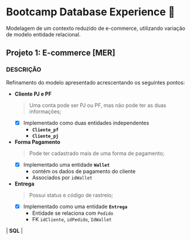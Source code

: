 # Bootcamp Database Experience :rocket:

Modelagem de um contexto reduzido de e-commerce, utilizando variação de modelo entidade relacional.

## Projeto 1: E-commerce [MER]

### DESCRIÇÃO

Refinamento do modelo apresentado acrescentando os seguintes pontos:

* **Cliente PJ e PF**
  > Uma conta pode ser PJ ou PF, mas não pode ter as duas informações;
  * [X] Implementado como duas entidades independentes
    * **`Cliente_pf`**
    * **`Cliente_pj`**

* **Forma Pagamento**
  > Pode ter cadastrado mais de uma forma de pagamento;
  * [X] Implementado uma entidade **`Wallet`**
    * contém os dados de pagamento do cliente
    * Associados por `idWallet`

* **Entrega**
  > Possui status e código de rastreio;
  * [X] Implementado como uma entidade **`Entrega`**
    * Entidade se relaciona com `Pedido`
    * FK `idCliente`, `idPedido`, `IdWallet`

| **SQL** |
